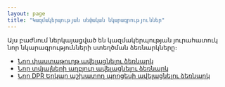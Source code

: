 ```yaml
---
layout: page
title: "Կազմակերպության սեփական նկարագրություններ"
---
```


Այս բաժնում ներկայացված են կազմակերպության յուրահատուկ նոր նկարագրությունների ստեղծման ձեռնարկները։

* [Նոր փաստաթուղթ ավելացնելու ձեռնարկ](definitions/document_new_guide.md)
* [Նոր տվյալների աղբյուր ավելացնելու ձեռնարկ](definitions/ds_new_guide.md)
* [Նոր DPR Երկար աշխատող պրոցեսի ավելացնելու ձեռնարկ](definitions/dpr_new_guide.md)
